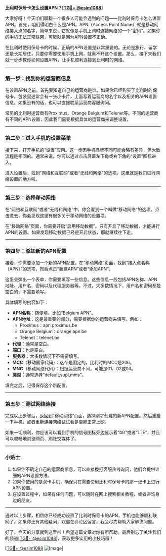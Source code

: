 **比利时保号卡怎么设置APN？[[TG💪+ @esim1088](https://t.me/s/esim1088)]**

大家好呀！今天咱们聊聊一个很多人可能会遇到的问题——比利时保号卡怎么设置APN。首先，咱们得明白什么是APN。APN（Access Point Name）就是移动网络接入点的名字，简单来说，它就像是手机上网时连接网络的一个“密码”。如果你的手机无法正常联网，可能就是因为APN设置不正确。

在比利时使用保号卡的时候，正确的APN设置是非常重要的。无论是旅行、留学还是长期居住，只要你需要使用手机上网，就离不开这个设置。那么，接下来我们就一步步教你如何设置APN，让手机顺利连接到比利时的网络。

---

### 第一步：找到你的运营商信息

在设置APN之前，首先要知道自己的运营商是谁。如果你已经购买了比利时的保号卡，包装里通常会有一张小卡片，上面写着运营商的名字以及相关的APN设置信息。如果没有的话，也可以直接联系运营商客服询问。

常见的比利时运营商有Proximus、Orange Belgium和Telenet等。不同的运营商有不同的APN设置，因此我们需要根据具体的运营商来调整设置。

---

### 第二步：进入手机的设置菜单

接下来，打开手机的“设置”应用。这一步因手机品牌不同可能会略有差异，但大致流程是相同的。通常来说，你可以通过点击屏幕左下角或右下角的“设置”图标进入。

进入设置后，找到“网络和互联网”或者“无线和网络”的选项。这里就是我们进行网络设置的地方啦。

---

### 第三步：选择移动网络

在“网络和互联网”或者“无线和网络”中，你会看到一个叫做“移动网络”的选项。点击进去，你会发现这里有很多关于移动网络的设置项。

在“移动网络”页面，你需要开启“启用移动数据”。只有开启了移动数据，才能进行APN的设置。如果发现移动数据已经是开启状态，那就继续往下走。

---

### 第四步：添加新的APN配置

接着，你需要添加一个新的APN配置。在“移动网络”页面，找到“接入点名称（APN）”的选项，然后点击“新建APN”或者“添加APN”。

这里会弹出一个表单，你需要填写一些信息。这些信息一般包括APN名称、APN地址、用户名、密码以及代理服务器等。不过，大多数情况下，用户名和密码都是空白的，不需要填写。

具体填写的内容如下：

- **APN名称**：随便填，比如“Belgium APN”。
- **APN地址**：这是最重要的部分，需要根据你的运营商来填写。例如：
  - Proximus：apn.proximus.be
  - Orange Belgium：orange.apn.be
  - Telenet：telenet.be
- **代理**：通常是空白。
- **端口**：也是空白。
- **服务器**：大多数情况下不需要填写。
- **MCC**（移动国家代码）：这个是固定的，比利时的MCC是206。
- **MNC**（移动网络代码）：根据运营商不同，可能是01、02或03。
- **类型**：通常选择“default,supl,mms”。

填完之后，记得保存这个新配置。

---

### 第五步：测试网络连接

完成以上步骤后，返回到“移动网络”页面，选择刚才创建的新APN配置。然后重启一下手机，或者重新连接网络试试看是否能正常上网。

如果一切顺利，你应该可以看到手机的信号图标旁边显示着“4G”或者“LTE”，并且可以顺畅地浏览网页、刷社交媒体了。

---

### 小贴士

1. 如果你不确定自己的运营商信息，可以直接拨打客服热线询问，他们会提供详细的APN设置方法。
2. 如果你使用的是双卡手机，确保只在需要使用比利时保号卡的那一张卡上进行APN设置。
3. 在设置过程中，如果有任何问题，可以随时在网上搜索相关教程，或者咨询身边的朋友。

---

通过以上步骤，相信你已经成功设置了比利时保号卡的APN，手机也能够顺利联网了。如果你还有其他疑问，欢迎在评论区留言，我会尽力帮助大家解决问题。

好了，今天的分享就到这里啦！希望这篇文章对你有所帮助。最后别忘了关注我们的频道[[TG💪+ @esim1088](https://t.me/s/esim1088)]，获取更多实用的小技巧哦！

[[TG💪+ @esim1088](https://t.me/s/esim1088) ![Image](https://i.postimg.cc/4NQfJmqS/Snipaste-2025-05-13-00-14-12.png)]